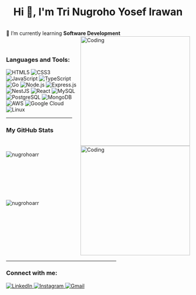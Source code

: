<h1 align="center">Hi 👋, I'm Tri Nugroho Yosef Irawan</h1>




<p align="left"> <a href="https://twitter.com/" target="blank"><img src="https://img.shields.io/twitter/follow/?logo=twitter&style=for-the-badge" alt="" /></a> </p>

🌱 I’m currently learning **Software Development**
<img align="right" alt="Coding" width="300" src="https://i.pinimg.com/originals/81/17/8b/81178b47a8598f0c81c4799f2cdd4057.gif">


<br>
<h3 align="left">Languages and Tools:</h3>
<p>
  <img alt="HTML5" src="https://img.shields.io/badge/HTML5-%23E34F26.svg?style=for-the-badge&logo=html5&logoColor=white"/>
  <img alt="CSS3" src="https://img.shields.io/badge/CSS3-%231572B6.svg?style=for-the-badge&logo=css3&logoColor=white"/>
  <img alt="JavaScript" src="https://img.shields.io/badge/JavaScript-%23F7DF1E.svg?style=for-the-badge&logo=javascript&logoColor=black"/>
  <img alt="TypeScript" src="https://img.shields.io/badge/TypeScript-%233178C6.svg?style=for-the-badge&logo=typescript&logoColor=white"/>
  <img alt="Go" src="https://img.shields.io/badge/Go-%2300ADD8.svg?style=for-the-badge&logo=go&logoColor=white"/>
  <img alt="Node.js" src="https://img.shields.io/badge/Node.js-%23339933.svg?style=for-the-badge&logo=nodedotjs&logoColor=white"/>
  <img alt="Express.js" src="https://img.shields.io/badge/Express.js-%23000000.svg?style=for-the-badge&logo=express&logoColor=white"/>
  <img alt="NestJS" src="https://img.shields.io/badge/NestJS-%23E0234E.svg?style=for-the-badge&logo=nestjs&logoColor=white"/>
  <img alt="React" src="https://img.shields.io/badge/React-%2320232a.svg?style=for-the-badge&logo=react&logoColor=%2361DAFB"/>
  <img alt="MySQL" src="https://img.shields.io/badge/MySQL-%2300f.svg?style=for-the-badge&logo=mysql&logoColor=white"/>
  <img alt="PostgreSQL" src="https://img.shields.io/badge/PostgreSQL-%23336791.svg?style=for-the-badge&logo=postgresql&logoColor=white"/>
  <img alt="MongoDB" src="https://img.shields.io/badge/MongoDB-%234EA94B.svg?style=for-the-badge&logo=mongodb&logoColor=white"/>
  <img alt="AWS" src="https://img.shields.io/badge/AWS-%23FF9900.svg?style=for-the-badge&logo=amazonaws&logoColor=white"/>
  <img alt="Google Cloud" src="https://img.shields.io/badge/Google_Cloud-%234285F4.svg?style=for-the-badge&logo=googlecloud&logoColor=white"/>
  <img alt="Linux" src="https://img.shields.io/badge/Linux-%23FCC624.svg?style=for-the-badge&logo=linux&logoColor=black"/>
</p>


<hr width="36%" >

<h3>My GitHub Stats</h3>
<img align="right" alt="Coding" width="300" src="https://cdn.dribbble.com/users/1277312/screenshots/14733298/media/39b1045e593737587dd60e42c8422d1f.gif" >
<br>


<p><img align="left" src="https://github-readme-stats.vercel.app/api/top-langs?username=nugrohoarr&show_icons=true&theme=dark&locale=en&layout=compact" alt="nugrohoarr" /></p>

<br><br><br><br><br><br><br>
<p><img align="left" src="https://github-readme-streak-stats.herokuapp.com/?user=nugrohoarr&theme=dark" alt="nugrohoarr" /></p>
<br><br><br><br><br><br><br><br><br>
<hr width="60%" >
<h3 align="left">Connect with me:</h3>
<p align="left">
<p>
  <a href="https://linkedin.com/in/nugroho-ar">
    <img alt="LinkedIn" src="https://img.shields.io/badge/LinkedIn-%230077B5.svg?style=for-the-badge&logo=linkedin&logoColor=white"/>
  </a>
  <a href="https://instagram.com/nugroho.ar__">
    <img alt="Instagram" src="https://img.shields.io/badge/Instagram-%23E4405F.svg?style=for-the-badge&logo=instagram&logoColor=white"/>
  </a>
  <a href="mailto:nugrohoysf@gmail.com">
    <img alt="Gmail" src="https://img.shields.io/badge/Gmail-%23D14836.svg?style=for-the-badge&logo=gmail&logoColor=white"/>
  </a>
</p>

